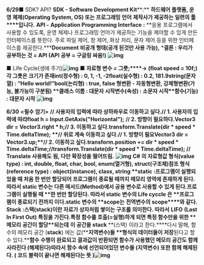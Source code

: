 **6/29**■ SDK? API?
**SDK - Software Development Kit****:** **하드웨어 플랫폼, 운영 체제(Operating System, OS) 또는 프로그래밍 언어** **제작사가 제공하는 일련의 툴****입니다.**
**API -** **Application Programming Interface** **:** **응용 프로그램에서 사용할 수 있도록, 운영 체제나 프로그래밍 언어가 제공하는 기능을 제어할 수 있게 만든 인터페이스를 뜻한다. 주로 파일 제어, 창 제어, 화상 처리, 문자 제어 등을 위한 인터페이스를 제공한다.*****Document** **비공개 형태(공개 된것만 사용 가능),** 
***결론 : 우리가 공부하는 것 = API (API 공부 = 구글링 싸움!)**
**![img](https://lh6.googleusercontent.com/ADC2R5aevAbwcPretuAd8X5BcF_6jYuGRGoWEU-4Y0BSnzjc5HzYIFeSDI7f1X4q_xl_0xWQe8kUgcPGepBiNShEVeR8umjILHbMStMA02aJHWp1taRtd4BPtcJT5jr2R3_35l_1pPdN8bzEIA)**




■ Life Cycle(생애 주기)**![img](https://lh3.googleusercontent.com/2bZeZu5AkJ8fN4QuUi2xQ56KxkFjL6YX8F9B_eVSl8rCuFSMZduAgS3mHnesptOq_Hr9ohGbxFTKgiMK0LjrUHBFzUChQwBeJndtXC_CLFsLfQn5GODCP4CEoQiZaUchilM-RUh-_kjq4Ulecw)**
**■** **자료형 변수 = 그릇;****→ (float speed = 10f;)**
**각 그릇은 크기가 존재****int(정수형) : 0, 1, -1, -2****float(실수형) : 0.2, 181.9****string(문자열) : “Hello world!”****bool(논리형) : true, false**
**형변환 - 자동형변환, 강제형변환(가능, 불가능이 구분됨)**
**클래스 이름 : 대문자 시작****변수(속성) : 소문자 시작****함수(기능) : 대문자 시작**
**![img](https://lh6.googleusercontent.com/-yCeGpecn2NQ2PB8dHT4XNJxuXaiRa1exJGvjuZfmjzu3lh-HUlfa6juwuPFJPHIsGLrmKoOt8kajb4XQYkuduVINTtA3NXpceCSBy5ofr6rvdYnHJ8Xb4gV4YhFdpJoNJBOW2yIltuzf5HdXQ)**


**6/30**
**<필수 암기>** **// 사용자의 입력에 따라 상하좌우로 이동하고 싶다.****// 1. 사용자의 입력에 따라****float h = Input.GetAxis("Horizontal");**   **// 2. 방향이 필요하다.****Vector3 dir = Vector3.right \* h;****// 3. 이동하고 싶다.****transform.Translate(dir \* speed \* Time.deltaTime);**
**// 위로 계속 이동하고 싶다.****// 1. 방향이 필요****Vector3 dir = Vector3.up;****// 2. 이동하고 싶다.****transform.position += dir \* speed \* Time.deltaTime;****//transform.Translate(dir \* speed \* Time.deltaTime); // Translate 사용해도 됨, 다만 확장성을 떨어뜨림.**
**![img](https://lh4.googleusercontent.com/O2UbpQv5nYRCUA-qY687MxtNn9eTpCZanlYOmHz-0iaW6DsCDdSQ2qr7z7M9uvaxhrY94ZCLxK7J4mCU6FdWNY5s5DY4gEcjLSpkaUIoKRfbgTUp0tSYCFTjkO_-81rZ-Z3aGcOBBT2ScggaeBs)**
**C# 의 자료형****값 형식(value type) : int, double, float, char, bool, enum(열거형), struct(구조체)****참조 형식(reference type) : object(instance), class, string**
**static :****프로그램이 실행되었을 때 처음 한 번만 할당되어 프로그램이 종료될 때까지 메모리 영역에 존재하게 된다. 따라서 static 변수는 다른 매서드(Method)에서 공용 변수로 사용할 수 있게 된다.****프로그램이 실행될 때** **한 번만 할당****된다. 따라서 static 변수의** **Life cyccle** **은** **프로그램이 종료****되기 전까지 이다.****static 변수의** **scope****는** **전역변수의 scope****와 같다.**
**Stack :****스택(stack)이란 자료가 상자처럼 쌓이는 구조를 의미****한다. 따라서** **LIFO** **(Last In First Out) 특징을 가진다.****특정 함수를 호출(=실행)하게 되면** **특정 함수만을 위한** **메모리 공간이 할당****되는데** **이 공간을 stack** **(스택) 이라고 한다.****다시 말해, 함수의 메모리 공간 (****stack****) 에는 값(****지역변수)****들** **형식의 데이터들이 저장****된다고 할 수 있다.****함수 수행이 완료되고 결과값이 반환되면 함수가 사용했던 메모리 공간도 함께 사라진다 (해제된다)****따라서 함수 속에 선언되어있던 변수들 (****지역변수****) 또한 함께 해제된다. ( 코드 블럭이 끝나면 해제된다는 뜻 )****![img](https://lh3.googleusercontent.com/N7iYpTAmQbPB7xR736xg7EHLec4v-s4RJD1hf2jnemLcrrpx4kCq5JpzwAyflm7B694S0FJtMn8ftkhH2XKN5KHU1-zWNaMQyErMFY2M7_s3ZCO8-3_FEJcykTcZaGBBGjyQ3V7EUEFb66_Yc4A)**